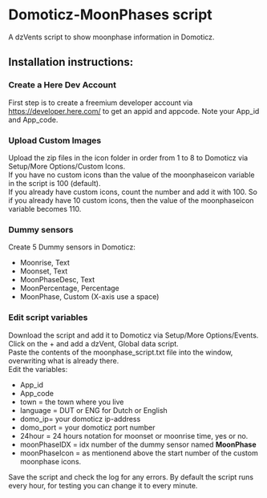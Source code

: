 # Domoticz-MoonPhases script
A dzVents script to show moonphase information in Domoticz.
## Installation instructions:

### Create a Here Dev Account 
First step is to create a freemium developer account via https://developer.here.com/ to get an appid and appcode.
Note your App_id and App_code.

### Upload Custom Images
Upload the zip files in the icon folder in order from 1 to 8 to Domoticz via Setup/More Options/Custom Icons.<br>
If you have no custom icons than the value of the moonphaseicon variable in the script is 100 (default).<br>
If you already have custom icons, count the number and add it with 100. So if you already have 10 custom icons, then the value of the moonphaseicon variable becomes 110.

### Dummy sensors
Create 5 Dummy sensors in Domoticz:
- Moonrise, Text
- Moonset, Text
- MoonPhaseDesc, Text
- MoonPercentage, Percentage
- MoonPhase, Custom (X-axis use a space)

### Edit script variables
Download the script and add it to Domoticz via Setup/More Options/Events. Click on the + and add a dzVent, Global data script.<br>
Paste the contents of the moonphase_script.txt file into the window, overwriting what is already there.<br>
Edit the variables:<br>
- App_id
- App_code
- town = the town where you live
- language = DUT or ENG for Dutch or English
- domo_ip= your domoticz ip-address
- domo_port = your domoticz port number
- 24hour = 24 hours notation for moonset or moonrise time, yes or no.
- moonPhaseIDX = idx number of the dummy sensor named <b>MoonPhase</b>
- moonPhaseIcon = as mentionend above the start number of the custom moonphase icons.

Save the script and check the log for any errors. By default the script runs every hour, for testing you can change it to every minute.

